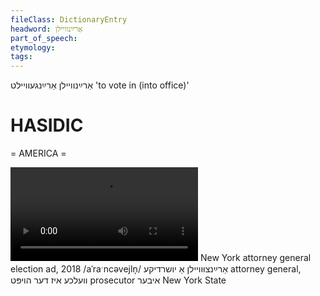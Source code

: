 ```yaml
---
fileClass: DictionaryEntry
headword: אַרײַנוויילן
part_of_speech: 
etymology: 
tags: 
---
```

אַרײַנוויילן
אַרײַנגעוויילט
'to vote in (into office)'

HASIDIC
=======
= AMERICA = 

![](https://ia801502.us.archive.org/25/items/Hasidic-Media/HasidicElectionAd2018-ArayntsuveylnAYoysherdikeAttorneyGeneralVelkheIzDerHoyptProsecutorIberNewYorkState.mp4)
New York attorney general election ad, 2018
/aˈraˑncəvejln̩/
אַרײַנצוּוויילן אַ יושרדיקע attorney general, וועלכע איז דער הויפּט prosecutor איבער New York State
